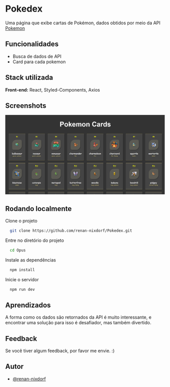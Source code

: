 # Pokedex

Uma página que exibe cartas de Pokémon, dados obtidos por meio da API [Pokemon](https://pokeapi.co/)

## Funcionalidades

- Busca de dados de API
- Card para cada pokemon

## Stack utilizada

**Front-end:** React, Styled-Components, Axios

## Screenshots

<img src="img/Pokemons.png" width="750">

## Rodando localmente

Clone o projeto

```bash
  git clone https://github.com/renan-nixdorf/Pokedex.git
```

Entre no diretório do projeto

```bash
  cd Opus
```

Instale as dependências

```bash
  npm install
```

Inicie o servidor

```bash
  npm run dev
```

## Aprendizados

A forma como os dados são retornados da API é muito interessante, e encontrar uma solução para isso é desafiador, mas também divertido.

## Feedback

Se você tiver algum feedback, por favor me envie. :)

## Autor

- [@renan-nixdorf](https://github.com/renan-nixdorf)
